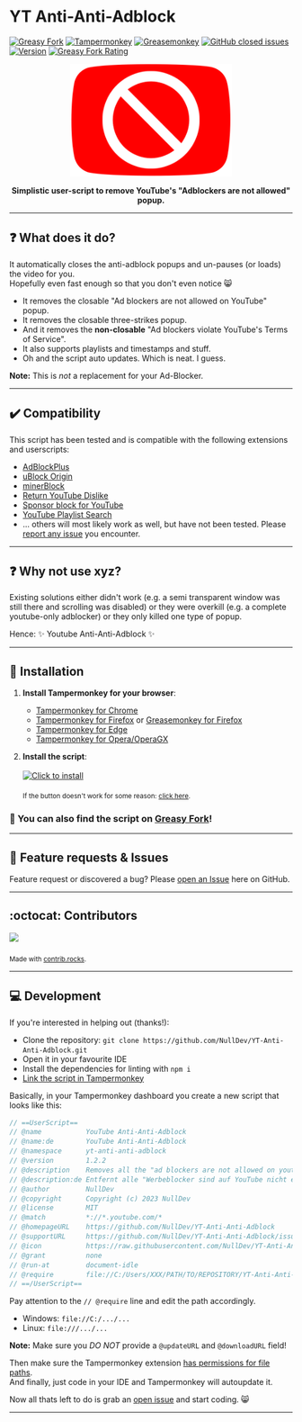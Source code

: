# YT Anti-Anti-Adblock

[![Greasy Fork](https://img.shields.io/greasyfork/dt/478457?label=Installs)](https://greasyfork.org/en/scripts/478457-youtube-anti-anti-adblock)
[![Tampermonkey](https://img.shields.io/badge/Tampermonkey-✓-brightgreen.svg)](https://www.tampermonkey.net)
[![Greasemonkey](https://img.shields.io/badge/Greasemonkey-✓-brightgreen.svg)](https://addons.mozilla.org/en-US/firefox/addon/greasemonkey/)
[![GitHub closed issues](https://img.shields.io/github/issues-closed-raw/NullDev/YT-Anti-Anti-Adblock?logo=Cachet&label=Closed+Issues)](https://github.com/NullDev/YT-Anti-Anti-Adblock/issues?q=is%3Aissue+is%3Aclosed)
[![Version](https://img.shields.io/greasyfork/v/478457?label=Version)](https://greasyfork.org/en/scripts/478457-youtube-anti-anti-adblock/versions)
[![Greasy Fork Rating](https://img.shields.io/greasyfork/rating-count/478457?label=Rating)](https://greasyfork.org/en/scripts/478457-youtube-anti-anti-adblock/feedback)

<p align="center"><a href="https://raw.githubusercontent.com/NullDev/YT-Anti-Anti-Adblock/master/yt-anti-anti-adblock.user.js"><img height="200" width="auto" src="/icon.png" /></a></p>
<p align="center"><b>Simplistic user-script to remove YouTube's "Adblockers are not allowed" popup.</b></p>
<hr>

## :question: What does it do?

It automatically closes the anti-adblock popups and un-pauses (or loads) the video for you. <br>
Hopefully even fast enough so that you don't even notice 😸

- It removes the closable "Ad blockers are not allowed on YouTube" popup.
- It removes the closable three-strikes popup.
- And it removes the **non-closable** "Ad blockers violate YouTube's Terms of Service".
- It also supports playlists and timestamps and stuff.
- Oh and the script auto updates. Which is neat. I guess.

**Note:** This is _not_ a replacement for your Ad-Blocker.

<hr>

## ✔️ Compatibility

This script has been tested and is compatible with the following extensions and userscripts: 
- [AdBlockPlus](https://chrome.google.com/webstore/detail/adblock-plus-free-ad-bloc/cfhdojbkjhnklbpkdaibdccddilifddb)
- [uBlock Origin](https://chrome.google.com/webstore/detail/ublock-origin/cjpalhdlnbpafiamejdnhcphjbkeiagm)
- [minerBlock](https://chrome.google.com/webstore/detail/minerblock/emikbbbebcdfohonlaifafnoanocnebl)
- [Return YouTube Dislike](https://chrome.google.com/webstore/detail/return-youtube-dislike/gebbhagfogifgggkldgodflihgfeippi)
- [Sponsor block for YouTube](https://chrome.google.com/webstore/detail/sponsorblock-for-youtube/mnjggcdmjocbbbhaepdhchncahnbgone)
- [YouTube Playlist Search](https://inspect.video/playlist-search)
- ... others will most likely work as well, but have not been tested. Please [report any issue](https://github.com/NullDev/YT-Anti-Anti-Adblock/issues/new/choose) you encounter.

<hr>

## :question: Why not use xyz?

Existing solutions either didn't work (e.g. a semi transparent window was still there and scrolling was disabled) or they were overkill (e.g. a complete youtube-only adblocker) or they only killed one type of popup.

Hence: ✨ Youtube Anti-Anti-Adblock ✨

<hr>

## :satellite: Installation

1. **Install Tampermonkey for your browser**:
   - [Tampermonkey for Chrome](https://chrome.google.com/webstore/detail/tampermonkey/dhdgffkkebhmkfjojejmpbldmpobfkfo)
   - [Tampermonkey for Firefox](https://addons.mozilla.org/en-US/firefox/addon/tampermonkey/) or [Greasemonkey for Firefox](https://addons.mozilla.org/en-US/firefox/addon/greasemonkey/)
   - [Tampermonkey for Edge](https://microsoftedge.microsoft.com/addons/detail/tampermonkey/iikmkjmpaadaobahmlepeloendndfphd)
   - [Tampermonkey for Opera/OperaGX](https://addons.opera.com/en-gb/extensions/details/tampermonkey-beta/)

2. **Install the script**: <br><br>
[![Click to install](https://img.shields.io/badge/Click%20to%20install-37a779?style=for-the-badge)](https://github.com/NullDev/YT-Anti-Anti-Adblock/raw/master/yt-anti-anti-adblock.user.js)

    <sub>If the button doesn't work for some reason: [click here](https://raw.githubusercontent.com/NullDev/YT-Anti-Anti-Adblock/master/yt-anti-anti-adblock.user.js).</sub>

### 🍴 You can also find the script on [Greasy Fork](https://greasyfork.org/en/scripts/478457-youtube-anti-anti-adblock)!

<hr>

## :diamond_shape_with_a_dot_inside: Feature requests & Issues

Feature request or discovered a bug? Please [open an Issue](https://github.com/NullDev/YT-Anti-Anti-Adblock/issues/new/choose) here on GitHub.

<hr>

## :octocat: Contributors

<a href="https://github.com/NullDev/YT-Anti-Anti-Adblock/graphs/contributors">
  <img src="https://contrib.rocks/image?repo=NullDev/YT-Anti-Anti-Adblock" />
</a>

<sub>Made with [contrib.rocks](https://contrib.rocks).</sub>

<hr>

## 💻 Development

If you're interested in helping out (thanks!): 
- Clone the repository: `git clone https://github.com/NullDev/YT-Anti-Anti-Adblock.git`
- Open it in your favourite IDE
- Install the dependencies for linting with `npm i`
- [Link the script in Tampermonkey](https://www.tampermonkey.net/faq.php?locale=en#Q402)

Basically, in your Tampermonkey dashboard you create a new script that looks like this: 

```js
// ==UserScript==
// @name           YouTube Anti-Anti-Adblock
// @name:de        YouTube Anti-Anti-Adblock
// @namespace      yt-anti-anti-adblock
// @version        1.2.2
// @description    Removes all the "ad blockers are not allowed on youtube" popups.
// @description:de Entfernt alle "Werbeblocker sind auf YouTube nicht erlaubt" popups.
// @author         NullDev
// @copyright      Copyright (c) 2023 NullDev
// @license        MIT
// @match          *://*.youtube.com/*
// @homepageURL    https://github.com/NullDev/YT-Anti-Anti-Adblock
// @supportURL     https://github.com/NullDev/YT-Anti-Anti-Adblock/issues/new/choose
// @icon           https://raw.githubusercontent.com/NullDev/YT-Anti-Anti-Adblock/master/icon.png
// @grant          none
// @run-at         document-idle
// @require        file://C:/Users/XXX/PATH/TO/REPOSITORY/YT-Anti-Anti-Adblock/yt-anti-anti-adblock.user.js
// ==/UserScript==
```

Pay attention to the `// @require` line and edit the path accordingly.
- Windows: `file://C:/.../...` 
- Linux: `file:///.../...`

**Note:** Make sure you _DO NOT_ provide a `@updateURL` and `@downloadURL` field!

Then make sure the Tampermonkey extension [has permissions for file paths](https://www.tampermonkey.net/faq.php?locale=en#Q204). <br>
And finally, just code in your IDE and Tampermonkey will autoupdate it. 

Now all thats left to do is grab an [open issue](https://github.com/NullDev/YT-Anti-Anti-Adblock/issues) and start coding. 😸

<hr>
